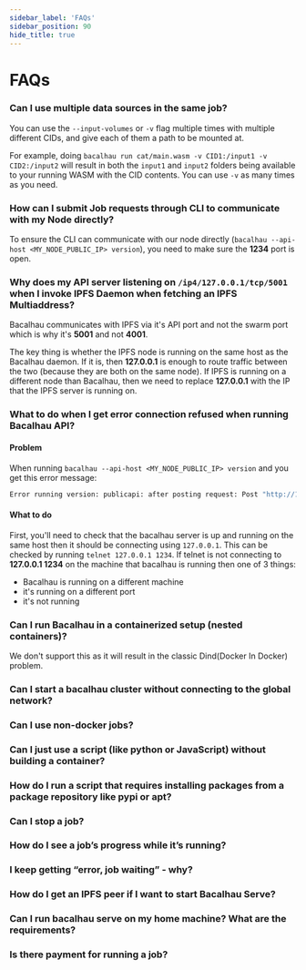 ```yaml
---
sidebar_label: 'FAQs'
sidebar_position: 90
hide_title: true
---
```


# FAQs

### Can I use multiple data sources in the same job?
You can use the `--input-volumes` or `-v` flag multiple times with multiple different CIDs, and give each of them a path to be mounted at. 

For example, doing `bacalhau run cat/main.wasm -v CID1:/input1 -v CID2:/input2` will result in both the `input1` and `input2` folders being available to your running WASM with the CID contents. You can use `-v` as many times as you need. 

### How can I submit Job requests through CLI to communicate with my Node directly?

To ensure the CLI can communicate with our node directly (`bacalhau --api-host <MY_NODE_PUBLIC_IP> version`), you need to make sure the **1234** port is open.

### Why does my API server listening on `/ip4/127.0.0.1/tcp/5001` when I invoke IPFS Daemon when fetching an IPFS Multiaddress?

Bacalhau communicates with IPFS via it's API port and not the swarm port which is why it's **5001** and not **4001**.

The key thing is whether the IPFS node is running on the same host as the Bacalhau daemon. If it is, then **127.0.0.1** is enough to route traffic between the two (because they are both on the same node). If IPFS is running on a different node than Bacalhau, then we need to replace **127.0.0.1** with the IP that the IPFS server is running on.

### What to do when I get error connection refused when running Bacalhau API?

#### Problem
When running `bacalhau --api-host <MY_NODE_PUBLIC_IP> version`  and you get this error message: 

```bash
Error running version: publicapi: after posting request: Post "http://127.0.0.1:1234/version": dial tcp 127.0.0.1:1234: connect: connection refused
```

#### What to do
First, you'll need to check that the bacalhau server is up and running on the same host then it should be connecting using `127.0.0.1`. This can be checked by running `telnet 127.0.0.1 1234`. If telnet is not connecting to **127.0.0.1 1234** on the machine that bacalhau is running then one of 3 things:

- Bacalhau is running on a different machine
- it's running on a different port
- it's not running

### Can I run Bacalhau in a containerized setup (nested containers)?

We don't support this as it will result in the classic Dind(Docker In Docker) problem. 

### Can I start a bacalhau cluster without connecting to the global network?

### Can I use non-docker jobs?

### Can I just use a script (like python or JavaScript) without building a container?

### How do I run a script that requires installing packages from a package repository like pypi or apt?

### Can I stop a job?

### How do I see a job’s progress while it’s running?

### I keep getting “error, job waiting” - why?

### How do I get an IPFS peer if I want to start  Bacalhau Serve?

### Can I run bacalhau serve on my home machine? What are the requirements?

### Is there payment for running a job?